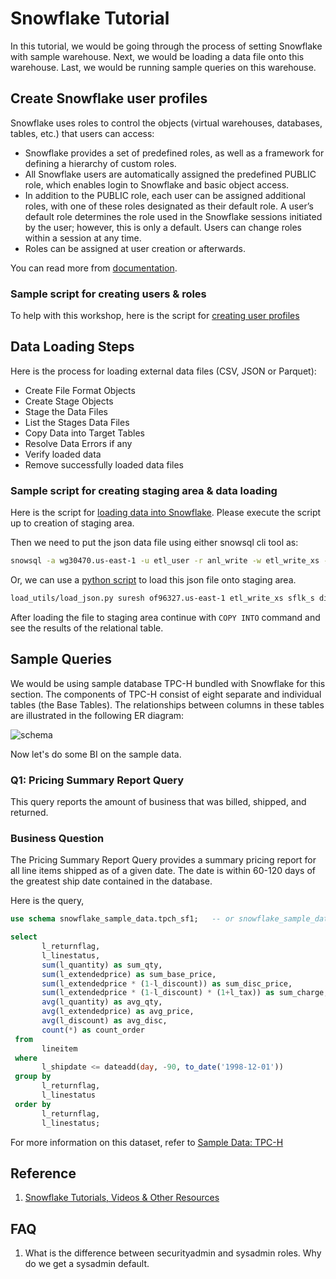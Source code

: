 # Snowflake Tutorial
In this tutorial, we would be going through the process of setting Snowflake with sample warehouse. Next, we would be loading a data file onto this warehouse. Last, we would be running sample queries on this warehouse.

## Create Snowflake user profiles

Snowflake uses roles to control the objects (virtual warehouses, databases, tables, etc.) that users can access:

* Snowflake provides a set of predefined roles, as well as a framework for defining a hierarchy of custom roles.
* All Snowflake users are automatically assigned the predefined PUBLIC role, which enables login to Snowflake and basic object access.
* In addition to the PUBLIC role, each user can be assigned additional roles, with one of these roles designated as their default role. A user’s default role determines the role used in the Snowflake sessions initiated by the user; however, this is only a default. Users can change roles within a session at any time.
* Roles can be assigned at user creation or afterwards.

You can read more from [documentation](https://docs.snowflake.net/manuals/user-guide/admin-user-management.html#user-roles).

### Sample script for creating users & roles
To help with this workshop, here is the script for [creating user profiles](scripts/user_profiles.sql)

## Data Loading Steps

Here is the process for loading external data files (CSV, JSON or Parquet):
* Create File Format Objects 
* Create Stage Objects 
* Stage the Data Files 
* List the Stages Data Files 
* Copy Data into Target Tables 
* Resolve Data Errors if any 
* Verify loaded data 
* Remove successfully loaded data files 

### Sample script for creating staging area & data loading
Here is the script for [loading data into Snowflake](scripts/data_loading.sql). Please execute the script up to creation of staging area.


Then we need to put the json data file using either snowsql cli tool as: 
```bash
snowsql -a wg30470.us-east-1 -u etl_user -r anl_write -w etl_write_xs -d sflk_s -s dim	
```
Or, we can use a [python script](load_utils/load_json.py) to load this json file onto staging area.
```bash
load_utils/load_json.py suresh of96327.us-east-1 etl_write_xs sflk_s dim
```

After loading the file to staging area continue with `COPY INTO` command and see the results of the relational table.

## Sample Queries

We would be using sample database TPC-H bundled with Snowflake for this section. The components of TPC-H consist of eight separate and individual tables (the Base Tables). The relationships between columns in these tables are illustrated in the following ER diagram:

![schema](https://docs.snowflake.net/manuals/_images/sample-data-tpch-schema.png)

Now let's do some BI on the sample data. 

### Q1: Pricing Summary Report Query
This query reports the amount of business that was billed, shipped, and returned.

### Business Question
The Pricing Summary Report Query provides a summary pricing report for all line items shipped as of a given date. The date is within 60-120 days of the greatest ship date contained in the database.

Here is the query,

```sql
use schema snowflake_sample_data.tpch_sf1;   -- or snowflake_sample_data.{tpch_sf10 | tpch_sf100 | tpch_sf1000}

select
       l_returnflag,
       l_linestatus,
       sum(l_quantity) as sum_qty,
       sum(l_extendedprice) as sum_base_price,
       sum(l_extendedprice * (1-l_discount)) as sum_disc_price,
       sum(l_extendedprice * (1-l_discount) * (1+l_tax)) as sum_charge,
       avg(l_quantity) as avg_qty,
       avg(l_extendedprice) as avg_price,
       avg(l_discount) as avg_disc,
       count(*) as count_order
 from
       lineitem
 where
       l_shipdate <= dateadd(day, -90, to_date('1998-12-01'))
 group by
       l_returnflag,
       l_linestatus
 order by
       l_returnflag,
       l_linestatus;
```

For more information on this dataset, refer to [Sample Data: TPC-H](https://docs.snowflake.net/manuals/user-guide/sample-data-tpch.html)

## Reference

1. [Snowflake Tutorials, Videos & Other Resources](https://docs.snowflake.net/manuals/other-resources.html)


## FAQ

1. What is the difference between securityadmin and sysadmin roles. Why do we get a sysadmin default.
